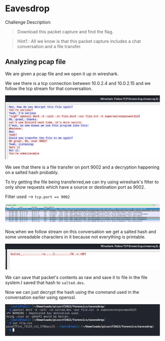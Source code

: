# Eavesdrop

Challenge Description:

> Download this packet capture and find the flag.

> Hint1 : All we know is that this packet capture includes a chat conversation and a file transfer.

## Analyzing pcap file

We are given a pcap file and we open it up in wireshark.

We see there is a tcp connection between 10.0.2.4 and 10.0.2.15 and we follow the tcp stream for that conversation.

![conversation](convo.PNG)

We see that there is a file transfer on port 9002 and a decryption happening on a salted hash probably.

To try getting the file being transferred,we can try using wireshark's filter to only show requests which have a source or destination port as 9002.

Filter used --> `tcp.port == 9002`

![port 9002](9002.PNG)

Now,when we follow stream on this conversation we get a salted hash and some unreadable characters in it because not everything is printable.

![flag output](salted_hash.PNG)

We can save that packet's contents as raw and save it to file in the file system.I saved that hash to `salted.des`.

Now we can just decrypt the hash using the command used in the conversation earlier using openssl.

![flag output](decrypt_flag.PNG)
